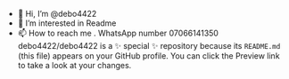 - 👋 Hi, I’m @debo4422
- 👀 I’m interested in Readme 
- 📫 How to reach me . WhatsApp number 07066141350
debo4422/debo4422 is a ✨ special ✨ repository because its `README.md` (this file) appears on your GitHub profile.
You can click the Preview link to take a look at your changes.
